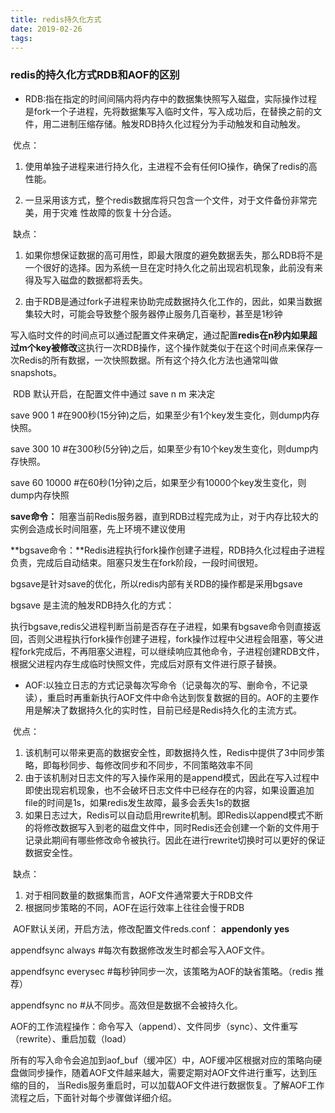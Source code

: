 ```yaml
---
title: redis持久化方式
date: 2019-02-26 
tags:
---
```


### redis的持久化方式RDB和AOF的区别

<!--more-->

* RDB:指在指定的时间间隔内将内存中的数据集快照写入磁盘，实际操作过程是fork一个子进程，先将数据集写入临时文件，写入成功后，在替换之前的文件，用二进制压缩存储。触发RDB持久化过程分为手动触发和自动触发。

​       优点：

1. 使用单独子进程来进行持久化，主进程不会有任何IO操作，确保了redis的高性能。


2.  一旦采用该方式，整个redis数据库将只包含一个文件，对于文件备份非常完美，用于灾难      性故障的恢复十分合适。

​      缺点：

1. 如果你想保证数据的高可用性，即最大限度的避免数据丢失，那么RDB将不是一个很好的选择。因为系统一旦在定时持久化之前出现宕机现象，此前没有来得及写入磁盘的数据都将丢失。

2. 由于RDB是通过fork子进程来协助完成数据持久化工作的，因此，如果当数据集较大时，可能会导致整个服务器停止服务几百毫秒，甚至是1秒钟

 写入临时文件的时间点可以通过配置文件来确定，通过配置**redis在n秒内如果超过m个key被修改**这执行一次RDB操作，这个操作就类似于在这个时间点来保存一次Redis的所有数据，一次快照数据。所有这个持久化方法也通常叫做snapshots。

​     RDB 默认开启，在配置文件中通过 save  n  m 来决定

save 900 1              #在900秒(15分钟)之后，如果至少有1个key发生变化，则dump内存快照。

save 300 10            #在300秒(5分钟)之后，如果至少有10个key发生变化，则dump内存快照。

save 60 10000        #在60秒(1分钟)之后，如果至少有10000个key发生变化，则dump内存快照

**save命令：** 阻塞当前Redis服务器，直到RDB过程完成为止，对于内存比较大的实例会造成长时间阻塞，先上环境不建议使用 

  **bgsave命令：**Redis进程执行fork操作创建子进程，RDB持久化过程由子进程负责，完成后自动结束。阻塞只发生在fork阶段，一段时间很短。

bgsave是针对save的优化，所以redis内部有关RDB的操作都是采用bgsave

bgsave 是主流的触发RDB持久化的方式：

执行bgsave,redis父进程判断当前是否存在子进程，如果有bgsave命令则直接返回，否则父进程执行fork操作创建子进程，fork操作过程中父进程会阻塞，等父进程fork完成后，不再阻塞父进程，可以继续响应其他命令，子进程创建RDB文件，根据父进程内存生成临时快照文件，完成后对原有文件进行原子替换。



* AOF:以独立日志的方式记录每次写命令（记录每次的写、删命令，不记录读），重启时再重新执行AOF文件中命令达到恢复数据的目的。AOF的主要作用是解决了数据持久化的实时性，目前已经是Redis持久化的主流方式。

​      优点：

1. 该机制可以带来更高的数据安全性，即数据持久性，Redis中提供了3中同步策略，即每秒同步、每修改同步和不同步，不同策略效率不同
2. 由于该机制对日志文件的写入操作采用的是append模式，因此在写入过程中即使出现宕机现象，也不会破坏日志文件中已经存在的内容，如果设置追加file的时间是1s，如果redis发生故障，最多会丢失1s的数据
3. 如果日志过大，Redis可以自动启用rewrite机制。即Redis以append模式不断的将修改数据写入到老的磁盘文件中，同时Redis还会创建一个新的文件用于记录此期间有哪些修改命令被执行。因此在进行rewrite切换时可以更好的保证数据安全性。

​     缺点：

1. 对于相同数量的数据集而言，AOF文件通常要大于RDB文件
2. 根据同步策略的不同，AOF在运行效率上往往会慢于RDB

​    AOF默认关闭，开启方法，修改配置文件reds.conf： **appendonly yes**

appendfsync always     #每次有数据修改发生时都会写入AOF文件。

appendfsync everysec  #每秒钟同步一次，该策略为AOF的缺省策略。（redis 推荐）

appendfsync no          #从不同步。高效但是数据不会被持久化。

AOF的工作流程操作：命令写入（append）、文件同步（sync）、文件重写（rewrite）、重启加载（load）

所有的写入命令会追加到aof_buf（缓冲区）中，AOF缓冲区根据对应的策略向硬盘做同步操作，随着AOF文件越来越大，需要定期对AOF文件进行重写，达到压缩的目的， 当Redis服务重启时，可以加载AOF文件进行数据恢复。了解AOF工作流程之后，下面针对每个步骤做详细介绍。